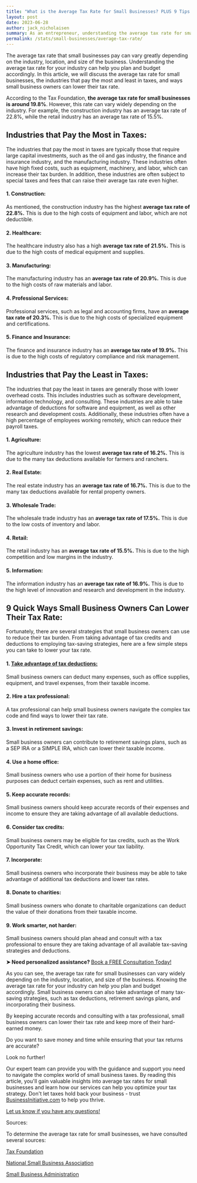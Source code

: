 ```yaml
---
title: "What is the Average Tax Rate for Small Businesses? PLUS 9 Tips to Lower it"
layout: post
date: 2023-06-28
author: jack_nicholaisen
summary: As an entrepreneur, understanding the average tax rate for small businesses is crucial to your success. This article provides valuable information on how taxes affect small businesses and what you can do to stay ahead of the game. By reading this article, you'll be able to make informed decisions about your business finances and avoid costly mistakes come tax season.
permalink: /stats/small-businesses/average-tax-rate/
---
```


The average tax rate that small businesses pay can vary greatly depending on the industry, location, and size of the business. Understanding the average tax rate for your industry can help you plan and budget accordingly. In this article, we will discuss the average tax rate for small businesses, the industries that pay the most and least in taxes, and ways small business owners can lower their tax rate.

According to the Tax Foundation, **the average tax rate for small businesses is around 19.8%**. However, this rate can vary widely depending on the industry. For example, the construction industry has an average tax rate of 22.8%, while the retail industry has an average tax rate of 15.5%.

## Industries that Pay the Most in Taxes:

The industries that pay the most in taxes are typically those that require large capital investments, such as the oil and gas industry, the finance and insurance industry, and the manufacturing industry. These industries often have high fixed costs, such as equipment, machinery, and labor, which can increase their tax burden. In addition, these industries are often subject to special taxes and fees that can raise their average tax rate even higher.

#### 1.  Construction: 
As mentioned, the construction industry has the highest **average tax rate of 22.8%.** This is due to the high costs of equipment and labor, which are not deductible.

#### 2.  Healthcare:
The healthcare industry also has a high **average tax rate of 21.5%.** This is due to the high costs of medical equipment and supplies.

#### 3.  Manufacturing:
The manufacturing industry has an **average tax rate of 20.9%.** This is due to the high costs of raw materials and labor.

#### 4.  Professional Services:
Professional services, such as legal and accounting firms, have an **average tax rate of 20.3%.** This is due to the high costs of specialized equipment and certifications.

#### 5.  Finance and Insurance:
The finance and insurance industry has an **average tax rate of 19.9%.** This is due to the high costs of regulatory compliance and risk management.

## Industries that Pay the Least in Taxes:

The industries that pay the least in taxes are generally those with lower overhead costs. This includes industries such as software development, information technology, and consulting. These industries are able to take advantage of deductions for software and equipment, as well as other research and development costs. Additionally, these industries often have a high percentage of employees working remotely, which can reduce their payroll taxes.

#### 1.  Agriculture:
The agriculture industry has the lowest **average tax rate of 16.2%.** This is due to the many tax deductions available for farmers and ranchers.

#### 2.  Real Estate:
The real estate industry has an **average tax rate of 16.7%.** This is due to the many tax deductions available for rental property owners.

#### 3.  Wholesale Trade:
The wholesale trade industry has an **average tax rate of 17.5%.** This is due to the low costs of inventory and labor.

#### 4.  Retail:
The retail industry has an **average tax rate of 15.5%.** This is due to the high competition and low margins in the industry.

#### 5.  Information:
The information industry has an **average tax rate of 16.9%.** This is due to the high level of innovation and research and development in the industry.

## 9 Quick Ways Small Business Owners Can Lower Their Tax Rate:

Fortunately, there are several strategies that small business owners can use to reduce their tax burden. From taking advantage of tax credits and deductions to employing tax-saving strategies, here are a few simple steps you can take to lower your tax rate.

#### 1.  [Take advantage of tax deductions:](https://www.businessinitiative.org/stats/small-businesses/tax-deductions/)
Small business owners can deduct many expenses, such as office supplies, equipment, and travel expenses, from their taxable income.

#### 2.  Hire a tax professional:
A tax professional can help small business owners navigate the complex tax code and find ways to lower their tax rate.

#### 3.  Invest in retirement savings:
Small business owners can contribute to retirement savings plans, such as a SEP IRA or a SIMPLE IRA, which can lower their taxable income.

#### 4.  Use a home office:
Small business owners who use a portion of their home for business purposes can deduct certain expenses, such as rent and utilities.

#### 5.  Keep accurate records:
Small business owners should keep accurate records of their expenses and income to ensure they are taking advantage of all available deductions.

#### 6.  Consider tax credits:
Small business owners may be eligible for tax credits, such as the Work Opportunity Tax Credit, which can lower your tax liability.

#### 7.  Incorporate:
Small business owners who incorporate their business may be able to take advantage of additional tax deductions and lower tax rates.

#### 8.  Donate to charities:
Small business owners who donate to charitable organizations can deduct the value of their donations from their taxable income.

#### 9.  Work smarter, not harder:
Small business owners should plan ahead and consult with a tax professional to ensure they are taking advantage of all available tax-saving strategies and deductions.

<p><b>➤ Need personalized assistance? </b> <a href="https://calendly.com/businessinitiative/30-minute-consultation-call"> Book a FREE Consultation Today!</a></p>


As you can see, the average tax rate for small businesses can vary widely depending on the industry, location, and size of the business. Knowing the average tax rate for your industry can help you plan and budget accordingly. Small business owners can also take advantage of many tax-saving strategies, such as tax deductions, retirement savings plans, and incorporating their business.

By keeping accurate records and consulting with a tax professional, small business owners can lower their tax rate and keep more of their hard-earned money.

Do you want to save money and time while ensuring that your tax returns are accurate?

Look no further!

Our expert team can provide you with the guidance and support you need to navigate the complex world of small business taxes. By reading this article, you'll gain valuable insights into average tax rates for small businesses and learn how our services can help you optimize your tax strategy. Don't let taxes hold back your business - trust [BusinessInitiative.com](https://www.businessinitiative.org/) to help you thrive.

[Let us know if you have any questions!](https://www.businessinitiative.org/contact/)

Sources:

To determine the average tax rate for small businesses, we have consulted several sources:

[Tax Foundation](https://taxfoundation.org/)

[National Small Business Association](https://www.nsba.biz/)

[Small Business Administration](https://www.sba.gov/)

